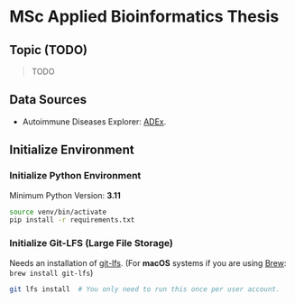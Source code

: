 # MSc Applied Bioinformatics Thesis

## Topic (TODO)

>TODO

## Data Sources

- Autoimmune Diseases Explorer: [ADEx](https://adex.genyo.es).

## Initialize Environment

### Initialize Python Environment 

Minimum Python Version: **3.11**

```bash
source venv/bin/activate
pip install -r requirements.txt
```

### Initialize Git-LFS (Large File Storage)

Needs an installation of [git-lfs](https://git-lfs.com). 
(For **macOS** systems if you are using [Brew](https://brew.sh): `brew install git-lfs`)

```bash
git lfs install  # You only need to run this once per user account.
```
